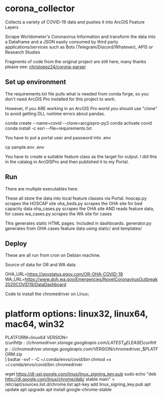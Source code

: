 # corona_collector
Collects a variety of COVID-19 data and pushes it into ArcGIS Feature Layers

Scrape Worldometer's Coronavirus Information and transform the data into a Dataframe and a JSON easily consumed by third party applications/services such as Bots (Telegram/Discord/Whatever), APIS or Research Studies

Fragments of code from the original project are still here, many
thanks please see:
[chrislopez24/corona-parser](https://github.com/chrislopez24/corona-parser)

## Set up environment

The requirements.txt file pulls what is needed from conda forge, so you don't need ArcGIS Pro installed for this project to work.

However, if you ARE working in an ArcGIS Pro world you should use "clone" to avoid getting DLL runtime errors about pandas.

   conda create --name=covid --clone=arcgispro-py3
   conda activate covid
   conda install -c esri --file=requirements.txt

You have to put a portal user and password into .env

   cp sample.env .env

You have to create a suitable feature class as the target for output.
I did this in the catalog in ArcGISPro and then published it to my Portal.

## Run

There are multiple executables here.

These all store the data into local feature classes via Portal.
hoscap.py     scrapes the HOSCAP site
oha_beds.py   scrapes the OHA site for bed capacity data
oha_cases.py  scrapes the OHA site AND reads feature data, for cases
wa_cases.py   scrapes the WA site for cases

This generates static HTML pages. Included in dashboards.
generator.py  generates from OHA cases feature data
	      using static/ and templates/


## Deploy

These are all run from cron on Debian machine.





Source of data for OR and WA data

OHA_URL=https://govstatus.egov.com/OR-OHA-COVID-19
WA_URL=https://www.doh.wa.gov/Emergencies/NovelCoronavirusOutbreak2020COVID19/DataDashboard


Code to install the chromedriver on Linux; 

# platform options: linux32, linux64, mac64, win32
PLATFORM=linux64
VERSION=$(curl http://chromedriver.storage.googleapis.com/LATEST_RELEASE)
curl http://chromedriver.storage.googleapis.com/$VERSION/chromedriver_$PLATFORM.zip \
| bsdtar -xvf - -C ~/.conda/envs/covid/bin
chmod +x ~/.conda/envs/covid/bin chromedriver

wget https://dl-ssl.google.com/linux/linux_signing_key.pub
sudo
echo "deb http://dl.google.com/linux/chrome/deb/ stable main" > /etc/apt/sources.list.d/chrome.list
apt-key add linux_signing_key.pub
apt update
apt upgrade
apt install google-chrome-stable